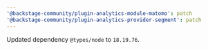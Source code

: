 ```yaml
---
'@backstage-community/plugin-analytics-module-matomo': patch
'@backstage-community/plugin-analytics-provider-segment': patch
---
```


Updated dependency `@types/node` to `18.19.76`.
